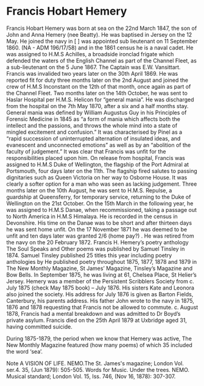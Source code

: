 # Francis Hobart Hemery 

Francis Hobart Hemery was born at sea on the 22nd March 1847, the son of John and Anna Hemery (nee Beatty). He was baptised in Jersey on the 12 May. 
He joined the navy in [   ] was appointed sub lieutenant on 11 September 1860. (NA - ADM 196/17/58) and in the 1861 census he is a naval cadet. He was assigned to H.M.S Achilles, a broadside ironclad frigate which defended the waters of the English Channel as part of the Channel Fleet, as a sub-lieutenant on the 5 June 1867.  The Captain was E.W. Vansittart.
Francis was invalided two years later on the 30th April 1869.  He was reported fit for duty three months later on the 2nd August and joined the crew of H.M.S Inconstant on the 12th of that month, once again as part of the Channel Fleet. Two months later on the 14th October, he was sent to Haslar Hospital per H.M.S. Helicon for “general mania”. He was discharged from the hospital on the 7th May 1870, after a six and a half months stay. General mania was defined by William Augustus Guy in his Principles of Forensic Medicine in 1845 as “a form of mania which affects both the intellect and the passions, and throws the whole mind into a state of mingled excitement and confusion.” It was characterised by Pinel as a “rapid succession of uninterrupted alternation of insulated ideas, and evanescent and unconnected emotions” as well as by an “abolition of the faculty of judgement.” It was clear that Francis was unfit for the responsibilities placed upon him.
On release from hospital, Francis was assigned to H.M.S Duke of Wellington, the flagship of the Port Admiral at Portsmouth, four days later on the 11th. The flagship fired salutes to passing dignitaries such as Queen Victoria on her way to Osborne House. It was clearly a softer option for a man who was seen as lacking judgement.  Three months later on the 10th August, he was sent to H.M.S. Repulse, a guardship at Queensferry, for temporary service, returning to the Duke of Wellington on the 21st October. On the 15th March in the following year, he was assigned to H.M.S Danae, when recommissioned, taking a passage out to North America in H.M.S Himalaya. He is recorded in the census in Devonshire. 
His time on the Danae was to be short and after thirteen days he was sent home unfit. On the 17 November 1871 he was deemed to be unfit and ten days later was granted 2/6 (home pay?) . He was retired from the navy on the 20 February 1872. 
Francis H. Hemery’s poetry anthology The Soul Speaks and Other poems was published by Samuel Tinsley in 1874. Samuel Tinsley published 25 titles this year including poetry anthologies by 
He published poetry throughout 1875, 1877, 1878 and 1879 in The New Monthly Magazine, St James’ Magazine, Tinsley’s Magazine and Bow Bells.
In September 1875, he was living at 61, Chelsea Place, St Helier’s Jersey. 
Hemery was a member of the Persistent Scribblers Society from c. July 1875 (check May 1875 book) – July 1876. His sisters Kate and Leonora also joined the society.
His address for July 1876 is given as Barton Fields, Canterbury, his parents address.
His father John wrote to the navy in 1875, 1876 and 1878 requesting that Francis not be allowed to commute. 
c. August 1878, Francis had a mental breakdown and was admitted to Dr Boyd’s private asylum.
Francis died on the 25th April 1879 at Uxbridge aged 31, having committed suicide. 

During 1875-1879, the period when we know that Hemery was active, The New Monthly Magazine featured (how many poems) of which 35 included the word ‘sea’.

Note A VISION OF LIFE. NEMO.The St. James's magazine; London Vol. ser.4. 35,  (Jun 1879): 505-505.
Words for Music. Under the trees. NEMO. Musical standard; London Vol. 15, Iss. 746,  (Nov 16, 1878): 307-307.
